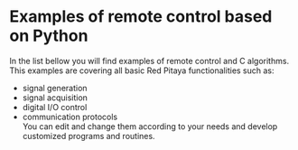 # Examples of remote control based on Python
In the list bellow you will find examples of remote control and C algorithms. This examples are covering all basic Red Pitaya functionalities such as:  
* signal generation
* signal acquisition
* digital I/O control
* communication protocols  
You can edit and change them according to your needs and develop customized programs and routines.